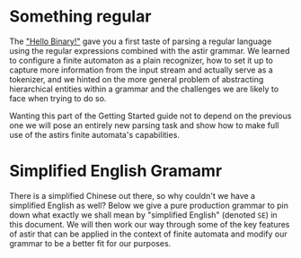 # Something regular

The ["Hello Binary!"](#/hello_binary) gave you a first taste of parsing a regular language using the regular expressions combined with the astir grammar. We learned to configure a finite automaton as a plain recognizer, how to set it up to capture more information from the input stream and actually serve as a tokenizer, and we hinted on the more general problem of abstracting hierarchical entities within a grammar and the challenges we are likely to face when trying to do so.

Wanting this part of the Getting Started guide not to depend on the previous one we will pose an entirely new parsing task and show how to make full use of the astirs finite automata's capabilities.

# Simplified English Gramamr
There is a simplified Chinese out there, so why couldn't we have a simplified English as well? Below we give a pure production grammar to pin down what exactly we shall mean by "simplified English" (denoted `SE`) in this document. We will then work our way through some of the key features of astir that can be applied in the context of finite automata and modify our grammar to be a better fit for our purposes.

```astir



```
